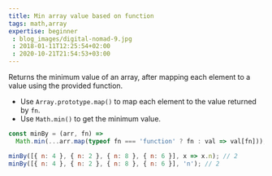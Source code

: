 ```yaml
---
title: Min array value based on function
tags: math,array
expertise: beginner
 : blog_images/digital-nomad-9.jpg
 : 2018-01-11T12:25:54+02:00
 : 2020-10-21T21:54:53+03:00
---
```


Returns the minimum value of an array, after mapping each element to a value using the provided function.

- Use `Array.prototype.map()` to map each element to the value returned by `fn`.
- Use `Math.min()` to get the minimum value.

```js
const minBy = (arr, fn) =>
  Math.min(...arr.map(typeof fn === 'function' ? fn : val => val[fn]));
```

```js
minBy([{ n: 4 }, { n: 2 }, { n: 8 }, { n: 6 }], x => x.n); // 2
minBy([{ n: 4 }, { n: 2 }, { n: 8 }, { n: 6 }], 'n'); // 2
```
